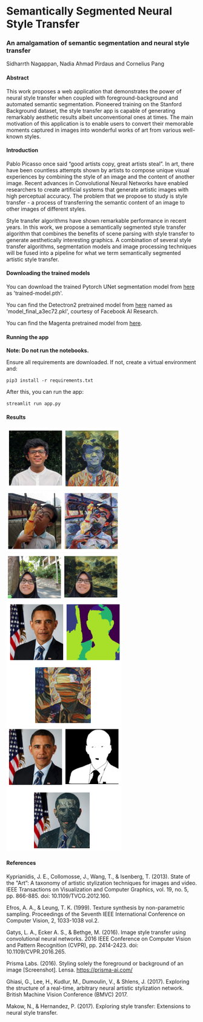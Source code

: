 # Semantically Segmented Neural Style Transfer
### An amalgamation of semantic segmentation and neural style transfer

Sidharrth Nagappan, Nadia Ahmad Pirdaus and Cornelius Pang

#### Abstract

This work proposes a web application that demonstrates the power of neural style transfer when coupled with foreground-background and automated semantic segmentation. Pioneered training on the Stanford Background dataset, the style transfer app is capable of generating remarkably aesthetic results albeit unconventional ones at times. The main motivation of this application is to enable users to convert their memorable moments captured in images into wonderful works of art from various well-known styles.

#### Introduction

Pablo Picasso once said “good artists copy, great artists steal”. In art, there have been countless attempts shown by artists to compose unique visual experiences by combining the style of an image and the content of another image. Recent advances in Convolutional Neural Networks have enabled researchers to create artificial systems that generate artistic images with high perceptual accuracy. The problem that we propose to study is style transfer - a process of transferring the semantic content of an image to other images of different styles.

Style transfer algorithms have shown remarkable performance in recent years. In this work, we propose a semantically segmented style transfer algorithm that combines the benefits of scene parsing with style transfer to generate aesthetically interesting graphics. A combination of several style transfer algorithms, segmentation models and image processing techniques will be fused into a pipeline for what we term semantically segmented artistic style transfer.

#### Downloading the trained models

You can download the trained Pytorch UNet segmentation model from [here](https://drive.google.com/drive/folders/1DLWMrLhO5JNMgAQHi8FcMp7gyESfTQv3?usp=sharing) as 'trained-model.pth'.

You can find the Detectron2 pretrained model from [here](https://drive.google.com/drive/folders/1DLWMrLhO5JNMgAQHi8FcMp7gyESfTQv3?usp=sharing) named as 'model_final_a3ec72.pkl', courtesy of Facebook AI Research.

You can find the Magenta pretrained model from [here](https://drive.google.com/drive/folders/1DLWMrLhO5JNMgAQHi8FcMp7gyESfTQv3?usp=sharing).


#### Running the app

**Note: Do not run the notebooks.**

Ensure all requirements are downloaded. If not, create a virtual environment and:

```
pip3 install -r requirements.txt
```

After this, you can run the app:

```
streamlit run app.py
```

#### Results

<img src="./sid.png">
<br/>

<img src="./corn.png">
<br />

<img src="./nadia.png">
<br />

<img src="./obama.png">
<br />

<img src="./obama-2.png">
<br />

#### References

Kyprianidis, J. E., Collomosse, J., Wang, T., & Isenberg, T. (2013). State of the "Art”: A taxonomy of artistic stylization techniques for images and video. IEEE Transactions on Visualization and Computer Graphics, vol. 19, no. 5, pp. 866-885. doi: 10.1109/TVCG.2012.160.

Efros, A. A., & Leung, T. K. (1999). Texture synthesis by non-parametric sampling. Proceedings of the Seventh IEEE International Conference on Computer Vision, 2, 1033-1038 vol.2.

Gatys, L. A., Ecker A. S., & Bethge, M. (2016). Image style transfer using convolutional neural networks. 2016 IEEE Conference on Computer Vision and Pattern Recognition (CVPR), pp. 2414-2423. doi: 10.1109/CVPR.2016.265.

Prisma Labs. (2016). Styling solely the foreground or background of an image [Screenshot]. Lensa. https://prisma-ai.com/


Ghiasi, G., Lee, H., Kudlur, M., Dumoulin, V., & Shlens, J. (2017). Exploring the structure of a real-time, arbitrary neural artistic stylization network. British Machine Vision Conference (BMVC) 2017.

Makow, N., & Hernandez, P. (2017). Exploring style transfer: Extensions to neural style transfer.
